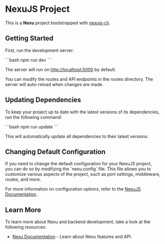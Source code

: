 # NexuJS Project

This is a **Nexu** project bootstrapped with [nexujs-cli]().

## Getting Started

First, run the development server:

\`\`\`bash
npm run dev
\`\`\`

The server will run on [http://localhost:5000](http://localhost:5000) by default.

You can modify the routes and API endpoints in the routes directory. The server will auto-reload when changes are made.

## Updating Dependencies

To keep your project up to date with the latest versions of its dependencies, run the following command:

\`\`\`bash
npm run update
\`\`\`

This will automatically update all dependencies to their latest versions.

## Changing Default Configuration

If you need to change the default configuration for your NexuJS project, you can do so by modifying the \`nexu.config\` file. This file allows you to customize various aspects of the project, such as port settings, middleware, routes, and more.

For more information on configuration options, refer to the [NexuJS Documentation](https://github.com/Kingrashy12/nexu/blob/main/packages/nexujs/README.md#configuration).

## Learn More

To learn more about Nexu and backend development, take a look at the following resources:

- [Nexu Documentation](https://github.com/Kingrashy12/nexu#readme) - Learn about Nexu features and API.
